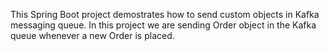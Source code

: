 This Spring Boot project demostrates how to send custom objects in Kafka messaging queue. In this project we are sending Order object in the Kafka queue whenever a new Order is placed.
